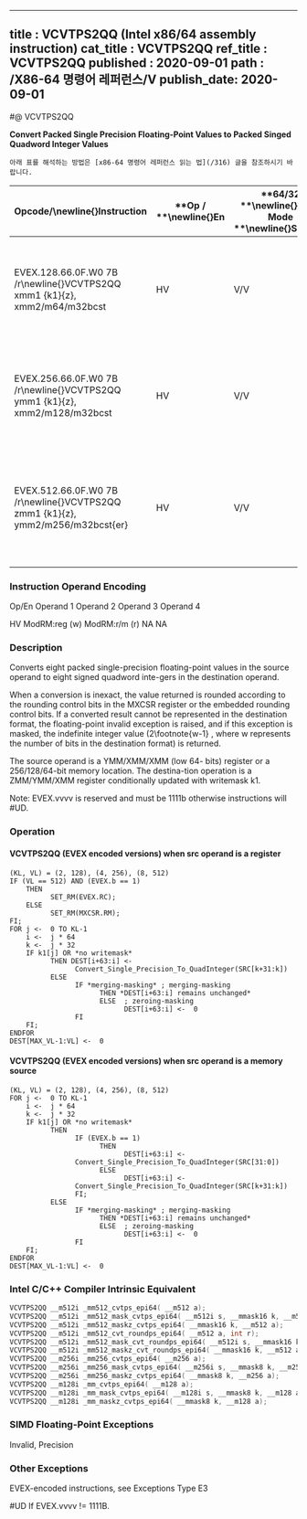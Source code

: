 ----------------------------
title : VCVTPS2QQ (Intel x86/64 assembly instruction)
cat_title : VCVTPS2QQ
ref_title : VCVTPS2QQ
published : 2020-09-01
path : /X86-64 명령어 레퍼런스/V
publish_date: 2020-09-01
----------------------------


#@ VCVTPS2QQ

**Convert Packed Single Precision Floating-Point Values to Packed Singed Quadword Integer Values**

```lec-info
아래 표를 해석하는 방법은 [x86-64 명령어 레퍼런스 읽는 법](/316) 글을 참조하시기 바랍니다.
```

|**Opcode/**\newline{}**Instruction**|**Op / **\newline{}**En**|**64/32 **\newline{}**bit Mode **\newline{}**Support**|**CPUID **\newline{}**Feature **\newline{}**Flag**|**Description**|
|------------------------------------|-------------------------|------------------------------------------------------|--------------------------------------------------|---------------|
|EVEX.128.66.0F.W0 7B /r\newline{}VCVTPS2QQ xmm1 {k1}{z}, xmm2/m64/m32bcst|HV|V/V|AVX512VL\newline{}AVX512DQ|Convert two packed single precision floating-point values from xmm2/m64/m32bcst to two packed signed quadword values in xmm1 subject to writemask k1.|
|EVEX.256.66.0F.W0 7B /r\newline{}VCVTPS2QQ ymm1 {k1}{z}, xmm2/m128/m32bcst|HV|V/V|AVX512VL\newline{}AVX512DQ|Convert four packed single precision floating-point values from xmm2/m128/m32bcst to four packed signed quadword values in ymm1 subject to writemask k1.|
|EVEX.512.66.0F.W0 7B /r\newline{}VCVTPS2QQ zmm1 {k1}{z}, ymm2/m256/m32bcst{er}|HV|V/V|AVX512DQ|Convert eight packed single precision floating-point values from ymm2/m256/m32bcst to eight packed signed quadword values in zmm1 subject to writemask k1.|
###                                                   Instruction Operand Encoding


Op/En Operand 1 Operand 2 Operand 3 Operand 4

 HV ModRM:reg (w) ModRM:r/m (r) NA NA

### Description


Converts eight packed single-precision floating-point values in the source operand to eight signed quadword inte-gers in the destination operand.

When a conversion is inexact, the value returned is rounded according to the rounding control bits in the MXCSR register or the embedded rounding control bits. If a converted result cannot be represented in the destination format, the floating-point invalid exception is raised, and if this exception is masked, the indefinite integer value (2\footnote{w-1} , where w represents the number of bits in the destination format) is returned.

The source operand is a YMM/XMM/XMM (low 64- bits) register or a 256/128/64-bit memory location. The destina-tion operation is a ZMM/YMM/XMM register conditionally updated with writemask k1. 

Note: EVEX.vvvv is reserved and must be 1111b otherwise instructions will #UD.


### Operation
#### VCVTPS2QQ (EVEX encoded versions) when src operand is a register
```info-verb
(KL, VL) = (2, 128), (4, 256), (8, 512)
IF (VL == 512) AND (EVEX.b == 1) 
    THEN
          SET_RM(EVEX.RC);
    ELSE 
          SET_RM(MXCSR.RM);
FI;
FOR j <-  0 TO KL-1
    i <-  j * 64
    k <-  j * 32
    IF k1[j] OR *no writemask*
          THEN DEST[i+63:i] <-
                Convert_Single_Precision_To_QuadInteger(SRC[k+31:k])
          ELSE 
                IF *merging-masking* ; merging-masking
                      THEN *DEST[i+63:i] remains unchanged*
                      ELSE  ; zeroing-masking
                            DEST[i+63:i] <-  0
                FI
    FI;
ENDFOR
DEST[MAX_VL-1:VL] <-  0
```
#### VCVTPS2QQ (EVEX encoded versions) when src operand is a memory source
```info-verb
(KL, VL) = (2, 128), (4, 256), (8, 512)
FOR j <-  0 TO KL-1
    i <-  j * 64
    k <-  j * 32
    IF k1[j] OR *no writemask*
          THEN 
                IF (EVEX.b == 1) 
                      THEN
                            DEST[i+63:i] <-
                Convert_Single_Precision_To_QuadInteger(SRC[31:0])
                      ELSE 
                            DEST[i+63:i] <-
                Convert_Single_Precision_To_QuadInteger(SRC[k+31:k])
                FI;
          ELSE 
                IF *merging-masking* ; merging-masking
                      THEN *DEST[i+63:i] remains unchanged*
                      ELSE  ; zeroing-masking
                            DEST[i+63:i] <-  0
                FI
    FI;
ENDFOR
DEST[MAX_VL-1:VL] <-  0
```

### Intel C/C++ Compiler Intrinsic Equivalent

```cpp
VCVTPS2QQ __m512i _mm512_cvtps_epi64( __m512 a);
VCVTPS2QQ __m512i _mm512_mask_cvtps_epi64( __m512i s, __mmask16 k, __m512 a);
VCVTPS2QQ __m512i _mm512_maskz_cvtps_epi64( __mmask16 k, __m512 a);
VCVTPS2QQ __m512i _mm512_cvt_roundps_epi64( __m512 a, int r);
VCVTPS2QQ __m512i _mm512_mask_cvt_roundps_epi64( __m512i s, __mmask16 k, __m512 a, int r);
VCVTPS2QQ __m512i _mm512_maskz_cvt_roundps_epi64( __mmask16 k, __m512 a, int r);
VCVTPS2QQ __m256i _mm256_cvtps_epi64( __m256 a);
VCVTPS2QQ __m256i _mm256_mask_cvtps_epi64( __m256i s, __mmask8 k, __m256 a);
VCVTPS2QQ __m256i _mm256_maskz_cvtps_epi64( __mmask8 k, __m256 a);
VCVTPS2QQ __m128i _mm_cvtps_epi64( __m128 a);
VCVTPS2QQ __m128i _mm_mask_cvtps_epi64( __m128i s, __mmask8 k, __m128 a);
VCVTPS2QQ __m128i _mm_maskz_cvtps_epi64( __mmask8 k, __m128 a);
```
### SIMD Floating-Point Exceptions


Invalid, Precision

### Other Exceptions


EVEX-encoded instructions, see Exceptions Type E3

#UD If EVEX.vvvv != 1111B.

